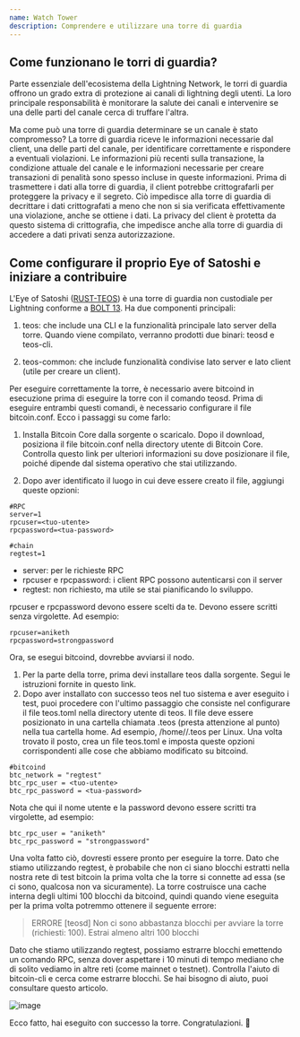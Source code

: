 ```yaml
---
name: Watch Tower
description: Comprendere e utilizzare una torre di guardia
---
```


## Come funzionano le torri di guardia?

Parte essenziale dell'ecosistema della Lightning Network, le torri di guardia offrono un grado extra di protezione ai canali di lightning degli utenti. La loro principale responsabilità è monitorare la salute dei canali e intervenire se una delle parti del canale cerca di truffare l'altra.

Ma come può una torre di guardia determinare se un canale è stato compromesso? La torre di guardia riceve le informazioni necessarie dal client, una delle parti del canale, per identificare correttamente e rispondere a eventuali violazioni. Le informazioni più recenti sulla transazione, la condizione attuale del canale e le informazioni necessarie per creare transazioni di penalità sono spesso incluse in queste informazioni. Prima di trasmettere i dati alla torre di guardia, il client potrebbe crittografarli per proteggere la privacy e il segreto. Ciò impedisce alla torre di guardia di decrittare i dati crittografati a meno che non si sia verificata effettivamente una violazione, anche se ottiene i dati. La privacy del client è protetta da questo sistema di crittografia, che impedisce anche alla torre di guardia di accedere a dati privati senza autorizzazione.

## Come configurare il proprio Eye of Satoshi e iniziare a contribuire

L'Eye of Satoshi ([RUST-TEOS](https://github.com/talaia-labs/rust-teos?ref=blog.summerofbitcoin.org)) è una torre di guardia non custodiale per Lightning conforme a [BOLT 13](https://github.com/sr-gi/bolt13/blob/master/13-watchtowers.md?ref=blog.summerofbitcoin.org). Ha due componenti principali:

1. teos: che include una CLI e la funzionalità principale lato server della torre. Quando viene compilato, verranno prodotti due binari: teosd e teos-cli.

2. teos-common: che include funzionalità condivise lato server e lato client (utile per creare un client).

Per eseguire correttamente la torre, è necessario avere bitcoind in esecuzione prima di eseguire la torre con il comando teosd. Prima di eseguire entrambi questi comandi, è necessario configurare il file bitcoin.conf. Ecco i passaggi su come farlo:

1. Installa Bitcoin Core dalla sorgente o scaricalo. Dopo il download, posiziona il file bitcoin.conf nella directory utente di Bitcoin Core. Controlla questo link per ulteriori informazioni su dove posizionare il file, poiché dipende dal sistema operativo che stai utilizzando.

2. Dopo aver identificato il luogo in cui deve essere creato il file, aggiungi queste opzioni:

```
#RPC
server=1
rpcuser=<tuo-utente>
rpcpassword=<tua-password>

#chain
regtest=1
```

- server: per le richieste RPC
- rpcuser e rpcpassword: i client RPC possono autenticarsi con il server
- regtest: non richiesto, ma utile se stai pianificando lo sviluppo.

rpcuser e rpcpassword devono essere scelti da te. Devono essere scritti senza virgolette. Ad esempio:

```
rpcuser=aniketh
rpcpassword=strongpassword
```

Ora, se esegui bitcoind, dovrebbe avviarsi il nodo.

1. Per la parte della torre, prima devi installare teos dalla sorgente. Segui le istruzioni fornite in questo link.
2. Dopo aver installato con successo teos nel tuo sistema e aver eseguito i test, puoi procedere con l'ultimo passaggio che consiste nel configurare il file teos.toml nella directory utente di teos. Il file deve essere posizionato in una cartella chiamata .teos (presta attenzione al punto) nella tua cartella home. Ad esempio, /home/<tuo-nome-utente>/.teos per Linux. Una volta trovato il posto, crea un file teos.toml e imposta queste opzioni corrispondenti alle cose che abbiamo modificato su bitcoind.

```
#bitcoind
btc_network = "regtest"
btc_rpc_user = <tuo-utente>
btc_rpc_password = <tua-password>
```

Nota che qui il nome utente e la password devono essere scritti tra virgolette, ad esempio:

```
btc_rpc_user = "aniketh"
btc_rpc_password = "strongpassword"
```

Una volta fatto ciò, dovresti essere pronto per eseguire la torre. Dato che stiamo utilizzando regtest, è probabile che non ci siano blocchi estratti nella nostra rete di test bitcoin la prima volta che la torre si connette ad essa (se ci sono, qualcosa non va sicuramente). La torre costruisce una cache interna degli ultimi 100 blocchi da bitcoind, quindi quando viene eseguita per la prima volta potremmo ottenere il seguente errore:

> ERRORE [teosd] Non ci sono abbastanza blocchi per avviare la torre (richiesti: 100). Estrai almeno altri 100 blocchi

Dato che stiamo utilizzando regtest, possiamo estrarre blocchi emettendo un comando RPC, senza dover aspettare i 10 minuti di tempo mediano che di solito vediamo in altre reti (come mainnet o testnet). Controlla l'aiuto di bitcoin-cli e cerca come estrarre blocchi. Se hai bisogno di aiuto, puoi consultare questo articolo.

![image](assets/2.webp)

Ecco fatto, hai eseguito con successo la torre. Congratulazioni. 🎉
